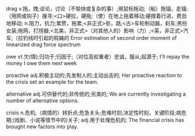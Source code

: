 drag
v.拖，拽;谈论，讨论（不愉快或复杂的事）;用鼠标拖动;（船）拖锚，走锚;（用网或钩子）搜寻;<口>硬拉，硬拖;（使）在地上拖着移动;硬撑着行进，费劲地移动;
n.阻力，抗力;累赘，拖累;<非正式>街，路;<古>车轮制动器，刹车;男扮女装;拖网，打捞器;<北美，非正式>（对其他人的）影响（力）;<英，非正式>汽车;（拉钓线时引起的假蝇的
Error estimation of second order moment of linearized drag force spectrum

owe
vt.欠(情);归功于;归因于;（对位高权重者）忠诚，服从;起源于;
I'll repay the money I owe them next week

proactive
adj.积极主动的;先发制人的;主动出击的;
Her proactive reaction to the crisis set an example for the team.

alternative
adj.可供替代的;非传统的;另类的;
We are currently investigating a number of alternative options.

crisis
n.危机;（病情的）转折点;危急关头;危难时刻;决定性时刻，关键阶段;病危期;(戏剧、小说等情节中的)关子;
adj.用于处理危机的;
The financial crisis has brought new factors into play.
